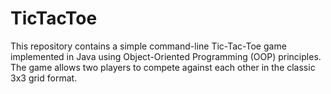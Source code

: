 # TicTacToe
This repository contains a simple command-line Tic-Tac-Toe game implemented in Java using Object-Oriented Programming (OOP) principles. The game allows two players to compete against each other in the classic 3x3 grid format.
